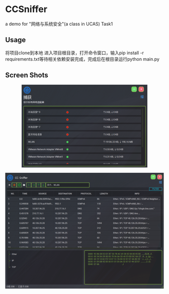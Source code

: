 # CCSniffer
a demo for "网络与系统安全"(a class in UCAS) Task1
## Usage
将项目clone到本地
进入项目根目录，打开命令窗口，输入pip install -r requirements.txt等待相关依赖安装完成，完成后在根目录运行python main.py

## Screen Shots

<p align = "center">    
<img  src="./screenshots/pic1.PNG" width="400" />
</p>

<p align = "center">    
<img  src="./screenshots/pic2.PNG" width="600" />
</p>
